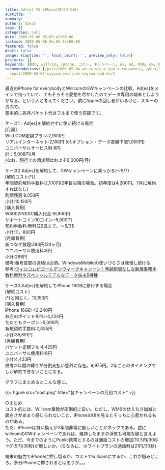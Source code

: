 ```yaml
---
title: Ad[es] VS iPhone(値引き合戦)
subtitle: ''
summary: ''
authors: [aki]
tags: []
categories: null
date: 2009-05-06 05:05:42+00:00
lastmod: 2009-05-06 05:05:42+00:00
featured: false
draft: false
image: {caption: '', focal_point: '', preview_only: false}
projects: []
keywords: [解約, willcom, iphone, コスト, キャンペーン, es, ad, 月額, gw, 端末]
recommendations: [/post/2009-05-04-ad-es-wojie-yue-surutameni/, /post/2009-05-02-hobori-gaiphonewochi-tishang-geteru/,
  /post/2009-05-07-sayonarawillcom-sayonaraad-es/]
---
```

最近のiPhone for everybodyとWillcomのGWキャンペーンの比較。Ad[es]をメインで持っていて、でもそろそろ愛想を尽かしたのでデータ専用の端末としようかなぁ、という人と考えてください。隣にAppleの回し者がいるけど、スルーの方向で。  
基本的に各月パケット代はフルまで使う前提です。

ケース1：Ad[es]を解約せずに使い続ける場合  
[月額]  
WILLCOM定額プラン:2,900円  
リアルインターネット:2,100円  (cf.オプション・データ定額下限1,050円)  
ユニバーサルサービス料:8円  
計：5,008円/月  
(なお、現行での請求額はおよそ6,000円/月)

ケース2:Ad[es]を解約して、GWキャンペーンに乗っかる(〜5/7)  
[解約コスト(\*)]  
年間契約解約手数料:2,100円(2年目以降の場合。初年度は4,200円。7月に解約すればなし)  
割賦残高:8,050円  
小計:10,150円  
[購入費用]  
WS002IN(DD)購入代金:16,800円  
サポートコイン10コイン:-5,000円  
契約手数料:無料(29歳まで。〜5/31)  
小計:11，800円  
[月額費用]  
新つなぎ放題:280円(24ヶ月)  
ユニバーサル使用料:8円  
小計:288円  
備考:番号変更の連絡は必須。WindowsMobileの使いづらさは我慢し続ける  
参考:[ウィルコムがゴールデンウィークキャンーン！年齢制限なしな新規事務手数料無料やスペシャルモデルなデータ端末6機種](http://memn0ck.com/blog/2009/04/willcomholidaycampaign.html)

ケース3:Ad[es]を解約してiPhone 16GBに移行する場合  
[解約コスト]  
(\*)と同じく、10,150円  
[購入費用]  
iPhone 16GB: 42,240円  
お店のポイント10%:-4,224円  
ただともクーポン:-5,000円  
新規契約手数料:2,835円  
小計:35,851円  
[月額費用]  
パケット定額フル:4,425円  
ユニバーサル使用料:8円  
小計:4,433円  
備考:2年間の縛りが分割支払い意外に存在。9,975円。2年ごとのタイミングでしか解約できないことになる。

グラフにまとめるとこんな感じ。

{{< figure src="cost.png" title="各キャンペーンの月別コスト" >}}

○まとめ  
コスト的には、Willcom乗換が圧倒的に安い。ただし、WM6の仕えなさ加減と面白さがあまり感じられないこと、iPhoneのUIを見るとそっちに心惹かれるものがある。  
ただ、iPhoneは買い換えが2年間非常に厳しいことがネックである。逆にwillcomのGWキャンペーンであれば、維持したままの浮気も可能な額と言えよう。ただ、今までのようにPublic携帯とするのは通話コストの増加(10.5円/30秒→31.5円/30秒)が厳しいか。(ちなみに、ホワイトプランの通話料は21円/30秒)

端末の魅力でiPhoneに押し切るか、コストでwillcomにするか、これが悩みどころ。多分iPhoneに押されるとは思うが。。。


